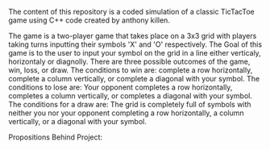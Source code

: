 The content of this repository is a coded simulation of a classic TicTacToe game using C++ code created by anthony killen.

The game is a two-player game that takes place on a 3x3 grid with players taking turns inputting their symbols 'X' and 'O' respectively. 
The Goal of this game is to the user to input your symbol on the grid in a line either verticaly, horizontaly or diagnolly.
There are three possible outcomes of the game, win, loss, or draw.
The conditions to win are: complete a row horizontally, complete a column vertically, or complete a diagonal with your symbol.
The conditions to lose are: Your opponent completes a row horizontally, completes a column vertically, or completes a diagonal with your symbol.
The conditions for a draw are: The grid is completely full of symbols with neither you nor your opponent completing a row horizontally, a column vertically, or a diagonal with your symbol.

Propositions Behind Project:

